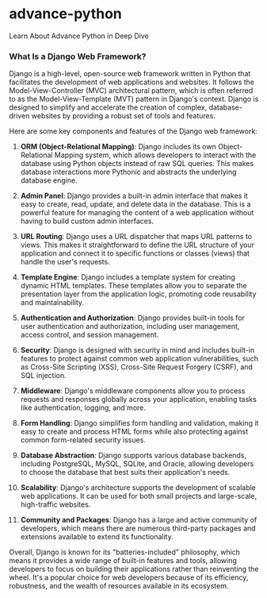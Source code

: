 # advance-python
Learn About Advance Python in Deep Dive

### What Is a Django Web Framework?

Django is a high-level, open-source web framework written in Python that facilitates the development of web applications and websites. It follows the Model-View-Controller (MVC) architectural pattern, which is often referred to as the Model-View-Template (MVT) pattern in Django's context. Django is designed to simplify and accelerate the creation of complex, database-driven websites by providing a robust set of tools and features.

Here are some key components and features of the Django web framework:

1. **ORM (Object-Relational Mapping)**: Django includes its own Object-Relational Mapping system, which allows developers to interact with the database using Python objects instead of raw SQL queries. This makes database interactions more Pythonic and abstracts the underlying database engine.

2. **Admin Panel**: Django provides a built-in admin interface that makes it easy to create, read, update, and delete data in the database. This is a powerful feature for managing the content of a web application without having to build custom admin interfaces.

3. **URL Routing**: Django uses a URL dispatcher that maps URL patterns to views. This makes it straightforward to define the URL structure of your application and connect it to specific functions or classes (views) that handle the user's requests.

4. **Template Engine**: Django includes a template system for creating dynamic HTML templates. These templates allow you to separate the presentation layer from the application logic, promoting code reusability and maintainability.

5. **Authentication and Authorization**: Django provides built-in tools for user authentication and authorization, including user management, access control, and session management.

6. **Security**: Django is designed with security in mind and includes built-in features to protect against common web application vulnerabilities, such as Cross-Site Scripting (XSS), Cross-Site Request Forgery (CSRF), and SQL injection.

7. **Middleware**: Django's middleware components allow you to process requests and responses globally across your application, enabling tasks like authentication, logging, and more.

8. **Form Handling**: Django simplifies form handling and validation, making it easy to create and process HTML forms while also protecting against common form-related security issues.

9. **Database Abstraction**: Django supports various database backends, including PostgreSQL, MySQL, SQLite, and Oracle, allowing developers to choose the database that best suits their application's needs.

10. **Scalability**: Django's architecture supports the development of scalable web applications. It can be used for both small projects and large-scale, high-traffic websites.

11. **Community and Packages**: Django has a large and active community of developers, which means there are numerous third-party packages and extensions available to extend its functionality.

Overall, Django is known for its "batteries-included" philosophy, which means it provides a wide range of built-in features and tools, allowing developers to focus on building their applications rather than reinventing the wheel. It's a popular choice for web developers because of its efficiency, robustness, and the wealth of resources available in its ecosystem.
